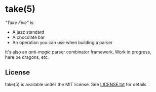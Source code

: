 # take(5)
*"Take Five"* is:
* A jazz standard
* A chocolate bar
* An operation you can use when building a parser

It's also an *anti-magic* parser combinator framework. Work in progress, here be dragons, etc.

## License
take(5) is available under the MIT license. See [LICENSE.txt](LICENSE.txt) for details.